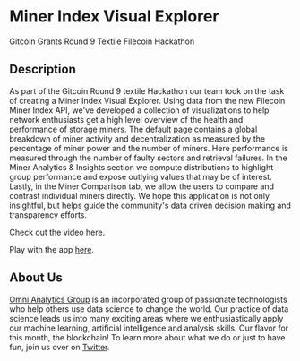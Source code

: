 # Miner Index Visual Explorer
Gitcoin Grants Round 9 Textile Filecoin Hackathon

## Description

As part of the Gitcoin Round 9 textile Hackathon our team took on the task of creating a Miner Index Visual Explorer.  Using data from the new Filecoin Miner Index API, we've developed a collection of visualizations to help network enthusiasts get a high level overview of the health and performance of storage miners. The default page contains a global breakdown of miner activity and decentralization as measured by the percentage of miner power and the number of miners. Here performance is measured through the number of faulty sectors and retrieval failures.  In the Miner Analytics & Insights section we compute distributions to highlight group performance and expose outlying values that may be of interest. Lastly, in the Miner Comparison tab, we allow the users to compare and contrast individual miners directly.  We hope this application is not only insightful, but helps guide the community's data driven decision making and transparency efforts. 

Check out the video here.

Play with the app [here](https://crypto.omnianalytics.io/apps/git-9-textile-hack/).

## About Us

[Omni Analytics Group](https://omnianalytics.io) is an incorporated group of passionate technologists who help others use data science to change the world. Our  practice of data science leads us into many exciting areas where we enthusiastically apply our machine learning, artificial intelligence and analysis skills. Our flavor for this month, the blockchain!  To learn more about what we do or just to have fun, join us over on [Twitter](https://twitter.com/OmniAnalytics).
